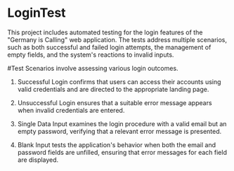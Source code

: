 # LoginTest

This project includes automated testing for the login features of the "Germany is Calling" web application. The tests address multiple scenarios, such as both successful and failed login attempts, the management of empty fields, and the system's reactions to invalid inputs.

#Test Scenarios involve assessing various login outcomes.

1. Successful Login confirms that users can access their accounts using valid credentials and are directed to the appropriate landing page.

2. Unsuccessful Login ensures that a suitable error message appears when invalid credentials are entered.

3. Single Data Input examines the login procedure with a valid email but an empty password, verifying that a relevant error message is presented.

4. Blank Input tests the application's behavior when both the email and password fields are unfilled, ensuring that error messages for each field are displayed.
